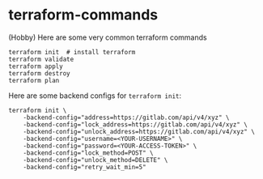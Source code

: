 # terraform-commands
(Hobby) Here are some very common terraform commands 

```
terraform init  # install terraform  
terraform validate  
terraform apply  
terraform destroy  
terraform plan  
```

Here are some backend configs for `terraform init`: 
```
terraform init \
    -backend-config="address=https://gitlab.com/api/v4/xyz" \
    -backend-config="lock_address=https://gitlab.com/api/v4/xyz" \
    -backend-config="unlock_address=https://gitlab.com/api/v4/xyz" \
    -backend-config="username=<YOUR-USERNAME>" \
    -backend-config="password=<YOUR-ACCESS-TOKEN>" \
    -backend-config="lock_method=POST" \
    -backend-config="unlock_method=DELETE" \
    -backend-config="retry_wait_min=5"

```
